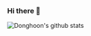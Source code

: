 ### Hi there 👋

![Donghoon's github stats](https://github-readme-stats.vercel.app/api?username=Donghoon759&count_private=true?theme=radical&show_icons=true)

<!--
**Donghoon759/Donghoon759** is a ✨ _special_ ✨ repository because its `README.md` (this file) appears on your GitHub profile.

Here are some ideas to get you started:

- 🔭 I’m currently working on ...
- 🌱 I’m currently learning ...
- 👯 I’m looking to collaborate on ...
- 🤔 I’m looking for help with ...
- 💬 Ask me about ...
- 📫 How to reach me: ...
- 😄 Pronouns: ...
- ⚡ Fun fact: ...
-->
